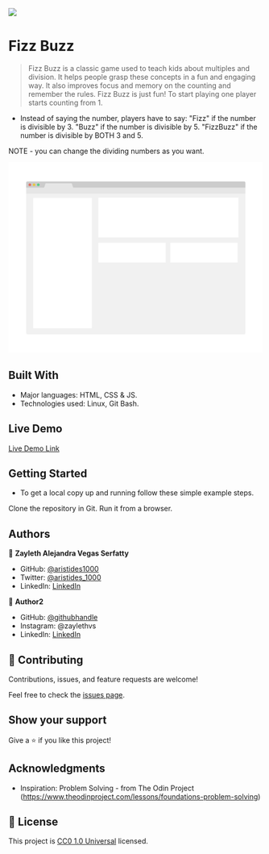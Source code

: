 ![](https://img.shields.io/badge/Uneweb-blue)

# Fizz Buzz

> Fizz Buzz is a classic game used to teach kids about multiples and division. It helps people grasp these concepts in a fun and engaging way. It also improves focus and memory on the counting and remember the rules. Fizz Buzz is just fun! To start playing one player starts counting from 1.
- Instead of saying the number, players have to say:
"Fizz" if the number is divisible by 3.
"Buzz" if the number is divisible by 5.
"FizzBuzz" if the number is divisible by BOTH 3 and 5.

NOTE - you can change the dividing numbers as you want. 

![screenshot](./app_screenshot.png)


## Built With

- Major languages: HTML, CSS & JS.
- Technologies used: Linux, Git Bash.

## Live Demo

[Live Demo Link](https://zayleth.github.io/problem_solving/)


## Getting Started
- To get a local copy up and running follow these simple example steps.

Clone the repository in Git.
Run it from a browser.

## Authors

👤 **Zayleth Alejandra Vegas Serfatty**

- GitHub: [@aristides1000](https://github.com/aristides1000)
- Twitter: [@aristides_1000](https://twitter.com/aristides_1000)
- LinkedIn: [LinkedIn](https://www.linkedin.com/in/aristides-molina/)

👤 **Author2**

- GitHub: [@githubhandle](https://github.com/githubhandle)
- Instagram: @zaylethvs
- LinkedIn: [LinkedIn]()

## 🤝 Contributing

Contributions, issues, and feature requests are welcome!

Feel free to check the [issues page](https://github.com/Zayleth/problem_solving/issues).

## Show your support

Give a ⭐️ if you like this project!

## Acknowledgments

- Inspiration: Problem Solving - from The Odin Project (https://www.theodinproject.com/lessons/foundations-problem-solving)

## 📝 License

This project is [CC0 1.0 Universal](LICENSE) licensed.